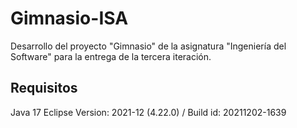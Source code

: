 # Gimnasio-ISA
Desarrollo del proyecto "Gimnasio" de la asignatura "Ingeniería del Software" para la entrega de la tercera iteración.

## Requisitos

Java 17
Eclipse Version: 2021-12 (4.22.0) / Build id: 20211202-1639
